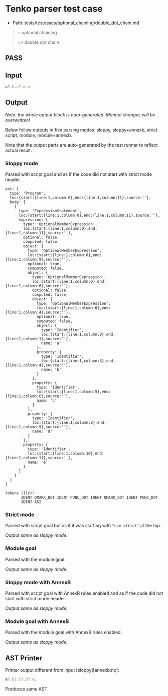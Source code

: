 # Tenko parser test case

- Path: tests/testcases/optional_chaining/double_dot_chain.md

> :: optional chaining
>
> ::> double dot chain
## PASS

## Input

`````js
a?.b.c?.d.e
`````

## Output

_Note: the whole output block is auto-generated. Manual changes will be overwritten!_

Below follow outputs in five parsing modes: sloppy, sloppy+annexb, strict script, module, module+annexb.

Note that the output parts are auto-generated by the test runner to reflect actual result.

### Sloppy mode

Parsed with script goal and as if the code did not start with strict mode header.

`````
ast: {
  type: 'Program',
  loc:{start:{line:1,column:0},end:{line:1,column:11},source:''},
  body: [
    {
      type: 'ExpressionStatement',
      loc:{start:{line:1,column:0},end:{line:1,column:11},source:''},
      expression: {
        type: 'OptionalMemberExpression',
        loc:{start:{line:1,column:0},end:{line:1,column:11},source:''},
        optional: false,
        computed: false,
        object: {
          type: 'OptionalMemberExpression',
          loc:{start:{line:1,column:0},end:{line:1,column:9},source:''},
          optional: true,
          computed: false,
          object: {
            type: 'OptionalMemberExpression',
            loc:{start:{line:1,column:0},end:{line:1,column:6},source:''},
            optional: false,
            computed: false,
            object: {
              type: 'OptionalMemberExpression',
              loc:{start:{line:1,column:0},end:{line:1,column:4},source:''},
              optional: true,
              computed: false,
              object: {
                type: 'Identifier',
                loc:{start:{line:1,column:0},end:{line:1,column:1},source:''},
                name: 'a'
              },
              property: {
                type: 'Identifier',
                loc:{start:{line:1,column:3},end:{line:1,column:4},source:''},
                name: 'b'
              }
            },
            property: {
              type: 'Identifier',
              loc:{start:{line:1,column:5},end:{line:1,column:6},source:''},
              name: 'c'
            }
          },
          property: {
            type: 'Identifier',
            loc:{start:{line:1,column:8},end:{line:1,column:9},source:''},
            name: 'd'
          }
        },
        property: {
          type: 'Identifier',
          loc:{start:{line:1,column:10},end:{line:1,column:11},source:''},
          name: 'e'
        }
      }
    }
  ]
}

tokens (11x):
       IDENT QMARK_DOT IDENT PUNC_DOT IDENT QMARK_DOT IDENT PUNC_DOT
       IDENT ASI
`````

### Strict mode

Parsed with script goal but as if it was starting with `"use strict"` at the top.

_Output same as sloppy mode._

### Module goal

Parsed with the module goal.

_Output same as sloppy mode._

### Sloppy mode with AnnexB

Parsed with script goal with AnnexB rules enabled and as if the code did not start with strict mode header.

_Output same as sloppy mode._

### Module goal with AnnexB

Parsed with the module goal with AnnexB rules enabled.

_Output same as sloppy mode._

## AST Printer

Printer output different from input [sloppy][annexb:no]:

````js
a?.b?.c?.d?.e;
````

Produces same AST
